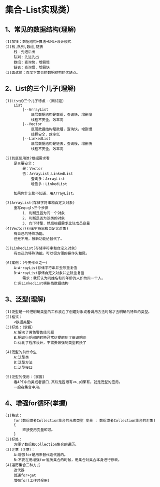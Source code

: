 # 集合-List实现类）
## 1、常见的数据结构(理解)
	(1)加钱：数据结构+算法+UML+设计模式
	(2)栈,队列,数组,链表
		栈：先进后出
		队列：先进先出
		数组：查询快，增删慢
		链表：查询慢，增删快
	(3)面试前：百度下常见的数据结构的优缺点。

## 2、List的三个儿子(理解)
	(1)List的三个儿子特点：(面试题)
		List
			|--ArrayList
				底层数据结构是数组，查询快，增删慢
				线程不安全，效率高
			|--Vector
				底层数据结构是数组，查询快，增删慢
				线程安全，效率低
			|--LinkedList
				底层数据结构是链表，查询慢，增删快
				线程不安全，效率高

	(2)到底使用谁?根据需求看
		是否要安全：
			是：Vector
			否：ArrayList,LinkedList
				查询多：ArrayList
				增删多：LinkedList

		如果你什么都不知道，用ArrayList。

    (3)ArrayList(存储字符串和自定义对象)
		重写equqls三个步骤
			1. 判断是否为同一个对象
			2. 判断是否为该类的对象
			3. 向下转型，然后根据需求比较成员变量
	(4)Vector(存储字符串和自定义对象)
		有自己的特殊功能。
		但是不用，被新功能给替代了。

	(5)LinkedList(存储字符串和自定义对象)
		有自己的特殊功能。可以很方便的操作头和尾。

	(6)案例：（今天作业之一）
		A:ArrayList存储字符串并去除重复值
		B:ArrayList存储自定义对象并去除重复值
			需求：我们认为同姓名和同年龄的人即为同一个人。
		C:用LinkedList模拟栈数据结构

## 3、泛型(理解)
	(1)泛型是一种把明确类型的工作放在了创建对象或者调用方法时候才去明确的特殊的类型。
	(2)格式：
		<数据类型>
	(3)好处：（掌握）
		A:解决了黄色警告线问题
		B:把运行期间的转换异常给提前到了编译期间
		C:优化了程序设计，不需要做强制类型转换了

	(4)泛型的前世今生
		A:泛型类
		B:泛型方法
		C:泛型接口

	(5)泛型的使用：(掌握)
		看API中的类或者接口,其后是否跟有<>,如果有，就是泛型的应用。
		一般在集合中用。

## 4、增强for循环(掌握)
	(1)格式：
		for(数组或者Collection集合的元素类型 变量 : 数组或者Collection集合的对象)
		{
			直接使用变量即可。
		}
	(2)好处：
		方便了数组和Collection集合的遍历。
	(3)注意（注意）：
		A:增强for是用来替代迭代器的。
		B:不要在用增强for遍历集合的时候，用集合对集合本身进行修改。
    (4)遍历集合三种方式
		迭代器
		普通for+get
		增强for(工作时候用)

